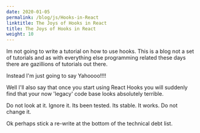 ```yaml
---
date: 2020-01-05
permalink: /blog/js/Hooks-in-React
linktitle: The Joys of Hooks in React
title: The Joys of Hooks in React
weight: 10
---
```


Im not going to write a tutorial on how to use hooks. This is a blog not a set of tutorials and as with everything else programming related these days there are gazillions of tutorials out there.

Instead I'm just going to say Yahoooo!!!!

Well I'll also say that once you start using React Hooks you will suddenly find that your now 'legacy' code base looks absolutely terrible. 

Do not look at it. Ignore it. Its been tested. Its stable. It works. Do not change it.

Ok perhaps stick a re-write at the bottom of the technical debt list.

